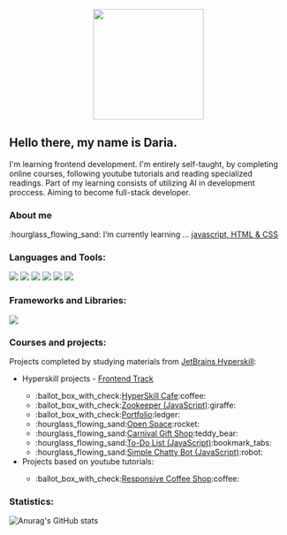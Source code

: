 <!--
**Evna07/Evna07** is a ✨ _special_ ✨ repository because its `README.md` (this file) appears on your GitHub profile.

Here are some ideas to get you started:

- 🔭 I’m currently working on ...
- 🌱 I’m currently learning ...
- 👯 I’m looking to collaborate on ...
- 🤔 I’m looking for help with ...
- 💬 Ask me about ...
- 📫 How to reach me: ...
- 😄 Pronouns: ...
- ⚡ Fun fact: ...
-->

<!--fun stuff
  badges https://shields.io/
  gifs https://giphy.com/search/coding
  to finish this page https://www.sitepoint.com/github-profile-readme/
  my inspiration https://github.com/Alena2020
-->
<div id ="header" align="center">
  <img src="https://cdn.pixabay.com/photo/2021/03/27/06/31/code-6127616_960_720.png" width="200"/>
</div>
<!--introduction-->
<h2>Hello there, my name is Daria.</h2>
<p>I'm learning frontend development. I'm entirely self-taught, by completing online courses, following youtube tutorials and reading specialized readings. Part of my learning consists of utilizing AI in development proccess. Aiming to become full-stack developer.</p>
<!--about me-->
<h3>About me</h3>
<p>:hourglass_flowing_sand: I’m currently learning ... <a href="https://hyperskill.org/tracks/5" target="_blank">javascript, HTML & CSS</a></p>
<!--languages and tools-->
<h3>Languages and Tools:</h3>
<div>
  <a href="https://developer.mozilla.org/ru/docs/Web/JavaScript"><img src="https://img.shields.io/badge/-JAVASCRIPT-yellow"/></a>
  <a href="https://developer.mozilla.org/en-US/docs/Web/HTML"><img src="https://img.shields.io/badge/-HTML-orange"/></a>
  <a href="https://developer.mozilla.org/en-US/docs/Web/CSS"><img src="https://img.shields.io/badge/-CSS-blue"/></a>
  <a href="https://pl.wikipedia.org/wiki/Visual_Studio_Code"><img src="https://img.shields.io/badge/-VISUAL_STUDIO-14b3e3"/></a>
  <a href="https://www.jetbrains.com/webstorm/"><img src="https://img.shields.io/badge/-WEBSTORM-222324"/></a>
  <a href="https://openai.com/blog/chatgpt"><img src="https://img.shields.io/badge/-CHATGPT-78cc8f"/></a>
</div>
<!--frameworks and libraries-->
<h3>Frameworks and Libraries:</h3>
<div>
  <img src="https://img.shields.io/badge/-BOOTSTRAP-purple"/>
</div>
<!--courses and projects-->
<h3>Courses and projects:</h3>
<p>Projects completed by studying materials from <a href="https://hyperskill.org/tracks">JetBrains Hyperskill</a>:</p>
<ul>
  <li>Hyperskill projects - <a href="https://hyperskill.org/tracks/5">Frontend Track</a></li>
  <ul>
    <li>:ballot_box_with_check:<a href="https://github.com/Evna07/Hyperskill-Cafe">HyperSkill Cafe</a>:coffee:</li>
    <li>:ballot_box_with_check:<a href="https://github.com/Evna07/Zookeeper-Javascript">Zookeeper (JavaScript)</a>:giraffe:</li>
    <li>:ballot_box_with_check:<a href="https://github.com/Evna07/Portfolio">Portfolio</a>:ledger:</li>
    <li>:hourglass_flowing_sand:<a href="">Open Space</a>:rocket:</li>
    <li>:hourglass_flowing_sand:<a href="">Carnival Gift Shop</a>:teddy_bear:</li>
    <li>:hourglass_flowing_sand:<a href="">To-Do List (JavaScript)</a>:bookmark_tabs:</li>
    <li>:hourglass_flowing_sand:<a href="">Simple Chatty Bot (JavaScript)</a>:robot:</li>
  </ul>
<li>Projects based on youtube tutorials:</li>
  <ul>
    <li>:ballot_box_with_check:<a href="https://github.com/Evna07/Coffee-Shop#coffee-shop">Responsive Coffee Shop</a>:coffee:</li>
  </ul>
</ul>
<!--operating systems-->

<!--top languages-->
<h3>Statistics:</h3>

![Anurag's GitHub stats](https://github-readme-stats.vercel.app/api/top-langs/?username=evna07&show_icons=true&theme=blueberry)
